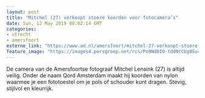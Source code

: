 ```yaml
---
layout: post
title: "Mitchel (27) verkoopt stoere koorden voor fotocamera’s"
date: Sun, 12 May 2019 08:02:14 GMT
categories: 
- utrecht 
- amersfoort 
externe_link: "https://www.ad.nl/amersfoort/mitchel-27-verkoopt-stoere-koorden-voor-fotocamera-s~a5977a06/"
feature_image: "https://images4.persgroep.net/rcs/Po9NdDI0-tddNtCUg0Su4T2rAhY/diocontent/147577833/_fitwidth/400/?appId=21791a8992982cd8da851550a453bd7f&quality=0.7"
---
```


De camera van de Amersfoortse fotograaf Mitchel Lensink (27) is altijd veilig. Onder de naam Qord Amsterdam maakt hij koorden van nylon waarmee je een fototoestel om je pols of schouder kunt dragen. Stevig, stijlvol en kleurrijk.
